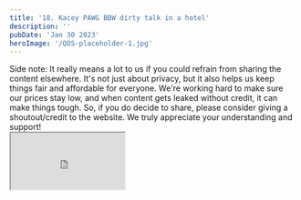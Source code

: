 ```yaml
---
title: '18. Kacey PAWG BBW dirty talk in a hotel'
description: ''
pubDate: 'Jan 30 2023'
heroImage: '/QOS-placeholder-1.jpg'
---
```

<div class="video_paragraph_header"> Side note: It really means a lot to us if you could refrain from sharing the content elsewhere. It's not just about privacy, but it also helps us keep things fair and affordable for everyone. We're working hard to make sure our prices stay low, and when content gets leaked without credit, it can make things tough. So, if you do decide to share, please consider giving a shoutout/credit to the website. We truly appreciate your understanding and support!</div>

<iframe src="https://drive.google.com/file/d/1cSX9TM1GdMSagPHx-AFfUGtJtiQ7rHQF/preview" width="200" height="100" allow="autoplay" allowfullscreen="allowfullscreen"></iframe>

<br>
<br>
<!---<a class="read_more" href="https://drive.google.com/file/d/1cSX9TM1GdMSagPHx-AFfUGtJtiQ7rHQF/view?usp=sharing">Download</a>--->